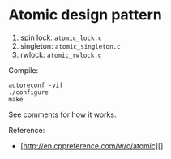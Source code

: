 Atomic design pattern
=====================

1. spin lock: `atomic_lock.c`
2. singleton: `atomic_singleton.c`
3. rwlock: `atomic_rwlock.c`

Compile:

```
autoreconf -vif
./configure
make
```

See comments for how it works.

Reference:
* [http://en.cppreference.com/w/c/atomic][]
